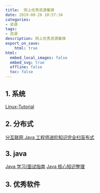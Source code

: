 ```yaml
---
title:  网上优秀资源集锦
date: 2019-08-26 10:57:34  
categories:
- 资源
tags: 
- 资源
description: 网上优秀资源集锦
export_on_save: 
    html: true
html:
  embed_local_images: false
  embed_svg: true
  offline: false
  toc: false
---
```

## 1. 系统

[Linux-Tutorial](https://github.com/judasn/Linux-Tutorial "linux基础相关")

## 2. 分布式

[分互联网 Java 工程师进阶知识完全扫盲布式](https://doocs.github.io/advanced-java "互联网 Java 工程师进阶知识完全扫盲")

## 3. java
[Java 学习/面试指南](https://snailclimb.gitee.io/javaguide/ "Java 学习/面试指南")
[Java 核心知识整理](https://snailclimb.gitee.io/javaguide/ "Java 学习/面试指南")

## 3. 优秀软件

